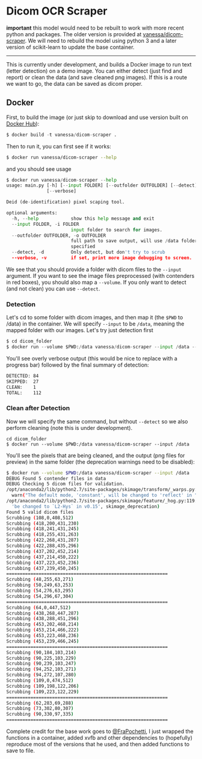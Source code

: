 # Dicom OCR Scraper

**important** this model would need to be rebuilt to work with more recent
python and packages. The older version is provided
at [vanessa/dicom-scraper](https://hub.docker.com/r/vanessa/dicom-scraper).
We will need to rebuild the model using python 3 and a later version of scikit-learn
to update the base container.
_______________________


This is currently under development, and builds a Docker image to run text (letter detection) 
on a demo image. You can either detect (just find and report) or clean the data 
(and save cleaned png images). If this is a route we want to go, the 
data can be saved as dicom proper.

## Docker
First, to build the image (or just skip to download and use version built on 
[Docker Hub](https://hub.docker.com/r/vanessa/dicom-scraper)):

```python
$ docker build -t vanessa/dicom-scraper .
```

Then to run it, you can first see if it works:

```bash
$ docker run vanessa/dicom-scraper --help
```

and you should see usage

```python
$ docker run vanessa/dicom-scraper --help
usage: main.py [-h] [--input FOLDER] [--outfolder OUTFOLDER] [--detect]
               [--verbose]

Deid (de-identification) pixel scaping tool.

optional arguments:
  -h, --help            show this help message and exit
  --input FOLDER, -i FOLDER
                        input folder to search for images.
  --outfolder OUTFOLDER, -o OUTFOLDER
                        full path to save output, will use /data folder if not
                        specified
  --detect, -d          Only detect, but don't try to scrub
  --verbose, -v         if set, print more image debugging to screen.
```

We see that you should provide a folder with dicom files to the `--input` argument. 
If you want to see the image files preprocessed (with contenders in red boxes), 
you should also map a `--volume`. If you only want to detect (and not clean) 
you can use `--detect`.

### Detection
Let's cd to some folder with dicom images, and then map it (the `$PWD` to /data) 
in the container. We will specify `--input` to be `/data`, meaning the mapped 
folder with our images. Let's try just detection first

```python
$ cd dicom_folder
$ docker run --volume $PWD:/data vanessa/dicom-scraper --input /data --detect
``` 

You'll see overly verbose output (this would be nice to replace with a progress bar) 
followed by the final summary of detection:

```bash
DETECTED: 84
SKIPPED:  27
CLEAN:    1
TOTAL:    112
```

### Clean after Detection
Now we will specify the same command, but without `--detect` so we also perform cleaning (note this is under development).

```
cd dicom_folder
$ docker run --volume $PWD:/data vanessa/dicom-scraper --input /data
``` 

You'll see the pixels that are being cleaned, and the output (png files for preview) in the same folder (the deprecation warnings need to be disabled):

```bash
$ docker run --volume $PWD:/data vanessa/dicom-scraper --input /data
DEBUG Found 5 contender files in data
DEBUG Checking 5 dicom files for validation.
/opt/anaconda2/lib/python2.7/site-packages/skimage/transform/_warps.py:84: UserWarning: The default mode, 'constant', will be changed to 'reflect' in skimage 0.15.
  warn("The default mode, 'constant', will be changed to 'reflect' in "
/opt/anaconda2/lib/python2.7/site-packages/skimage/feature/_hog.py:119: skimage_deprecation: Default value of `block_norm`==`L1` is deprecated and will be changed to `L2-Hys` in v0.15
  'be changed to `L2-Hys` in v0.15', skimage_deprecation)
Found 5 valid dicom files
Scrubbing (108,0,408,512)
Scrubbing (418,200,431,230)
Scrubbing (418,241,431,245)
Scrubbing (418,255,431,263)
Scrubbing (422,268,431,287)
Scrubbing (422,288,435,296)
Scrubbing (437,202,452,214)
Scrubbing (437,214,450,222)
Scrubbing (437,223,452,236)
Scrubbing (437,239,450,245)
============================================================
Scrubbing (48,255,63,271)
Scrubbing (50,249,63,253)
Scrubbing (54,276,63,295)
Scrubbing (54,296,67,304)
============================================================
Scrubbing (64,0,447,512)
Scrubbing (438,268,447,287)
Scrubbing (438,288,451,296)
Scrubbing (453,202,468,214)
Scrubbing (453,214,466,222)
Scrubbing (453,223,468,236)
Scrubbing (453,239,466,245)
============================================================
Scrubbing (90,184,103,214)
Scrubbing (90,225,103,229)
Scrubbing (90,239,103,247)
Scrubbing (94,252,103,271)
Scrubbing (94,272,107,280)
Scrubbing (109,0,474,512)
Scrubbing (109,198,122,206)
Scrubbing (109,223,122,229)
============================================================
Scrubbing (62,283,69,288)
Scrubbing (73,302,80,307)
Scrubbing (90,330,97,335)
============================================================
```


Complete credit for the base work goes to [@FraPochetti](http://francescopochetti.com/portfoliodata-science-machine-learning/), I just wrapped the functions in a container, added xvfb and other dependencies to (hopefully) reproduce most of the versions that he used, and then added functions to save to file.
